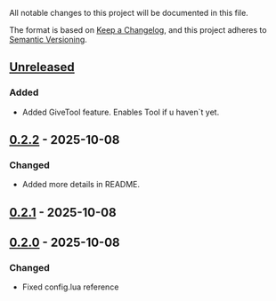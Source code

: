 All notable changes to this project will be documented in this file.

The format is based on [Keep a Changelog](https://keepachangelog.com/en/1.1.0/),
and this project adheres to [Semantic Versioning](https://semver.org/spec/v2.0.0.html).

## [Unreleased]

### Added

- Added GiveTool feature. Enables Tool if u haven`t yet.

## [0.2.2] - 2025-10-08

### Changed

- Added more details in README.

## [0.2.1] - 2025-10-08

## [0.2.0] - 2025-10-08

### Changed

- Fixed config.lua reference

[unreleased]: https://github.com/lucashort7/SkipHarvestMinigames/compare/0.2.2...HEAD
[0.2.2]: https://github.com/lucashort7/SkipHarvestMinigames/compare/0.2.1...0.2.2
[0.2.1]: https://github.com/lucashort7/SkipHarvestMinigames/compare/0.2.0...0.2.1
[0.2.0]: https://github.com/lucashort7/SkipHarvestMinigames/compare/0.1.0...0.2.0
